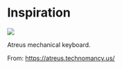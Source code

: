 # Inspiration

![](https://db-feed.s3.amazonaws.com/legacy/Screenshot_from_2019_12_29_14_58_58-1577649580713.png)

Atreus mechanical keyboard.

From: https://atreus.technomancy.us/